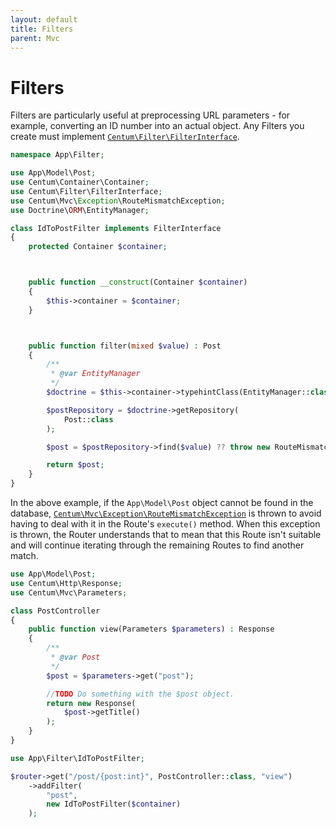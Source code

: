 ```yaml
---
layout: default
title: Filters
parent: Mvc
---
```




# Filters

Filters are particularly useful at preprocessing URL parameters - for example, converting an ID number into an actual object.
Any Filters you create must implement [`Centum\Filter\FilterInterface`](https://github.com/SidRoberts/centum/blob/development/src/Filter/FilterInterface.php).

```php
namespace App\Filter;

use App\Model\Post;
use Centum\Container\Container;
use Centum\Filter\FilterInterface;
use Centum\Mvc\Exception\RouteMismatchException;
use Doctrine\ORM\EntityManager;

class IdToPostFilter implements FilterInterface
{
    protected Container $container;



    public function __construct(Container $container)
    {
        $this->container = $container;
    }



    public function filter(mixed $value) : Post
    {
        /**
         * @var EntityManager
         */
        $doctrine = $this->container->typehintClass(EntityManager::class);

        $postRepository = $doctrine->getRepository(
            Post::class
        );

        $post = $postRepository->find($value) ?? throw new RouteMismatchException();

        return $post;
    }
}
```

In the above example, if the `App\Model\Post` object cannot be found in the database, [`Centum\Mvc\Exception\RouteMismatchException`](https://github.com/SidRoberts/centum/blob/development/src/Mvc/Exception/RouteMismatchException.php) is thrown to avoid having to deal with it in the Route's `execute()` method.
When this exception is thrown, the Router understands that to mean that this Route isn't suitable and will continue iterating through the remaining Routes to find another match.

```php
use App\Model\Post;
use Centum\Http\Response;
use Centum\Mvc\Parameters;

class PostController
{
    public function view(Parameters $parameters) : Response
    {
        /**
         * @var Post
         */
        $post = $parameters->get("post");

        //TODO Do something with the $post object.
        return new Response(
            $post->getTitle()
        );
    }
}
```

```php
use App\Filter\IdToPostFilter;

$router->get("/post/{post:int}", PostController::class, "view")
    ->addFilter(
        "post",
        new IdToPostFilter($container)
    );
```
